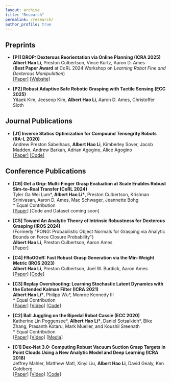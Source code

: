```yaml
---
layout: archive
title: "Research"
permalink: /research/
author_profile: true
---
```


<style>
  .boxed {
    color: black;
    border: 3px solid black;
    margin: 0px auto;
    padding: 10px;
    border-radius: 10px;
  }
</style>

## Preprints
- **[P1] DROP: Dexterous Reorientation via Online Planning (ICRA 2025)**  
  **Albert Hao Li**, Preston Culbertson, Vince Kurtz, Aaron D. Ames  
  (**Best Paper Award** at CoRL 2024 Workshop on _Learning Robot Fine and Dexterous Manipulation_)  
  [[Paper]](https://arxiv.org/abs/2409.14562) [[Website]](https://caltech-amber.github.io/drop/)

- **[P2] Robust Adaptive Safe Robotic Grasping with Tactile Sensing (ECC 2025)**  
  Yitaek Kim, Jeeseop Kim, **Albert Hao Li**, Aaron D. Ames, Christoffer Sloth

## Journal Publications

- **[J1] Inverse Statics Optimization for Compound Tensegrity Robots (RA-L 2020)**  
  Andrew Preston Sabelhaus, **Albert Hao Li**, Kimberley Sover, Jacob Madden, Andrew Barkan, Adrian Agogino, Alice Agogino  
  [[Paper]](http://alberthli.github.io/files/journal/invstatopt.pdf) [[Code]](https://github.com/apsabelhaus/tiso)  
  <!-- <details>
    <summary>Full Citation</summary>

    Andrew Preston Sabelhaus, **Albert Hao Li**, Kimberley Sover, Jacob Madden, Andrew Barkan, Adrian Agogino, and Alice Agogino, "Inverse Statics Optimization for Compound Tensegrity Robots," _IEEE Robotics and Automation Letters_, vol. 5, no. 3, pp. 3982-3989, 2020.

  </details>

  <details>
    <summary>Bibtex Citation</summary>

    ```
    @article{  
      Sabelhaus2020_invstatopt,  
      title={Inverse Statics Optimization for Compound Tensegrity Robots},  
      author={Sabelhaus, Andrew Preston and Li, Albert Hao and Sover, Kimberley and Madden, Jacob and Barkan, Andrew and Agogino, Adrian and Agogino, Alice},  
      journal={IEEE Robotics and Automation Letters},  
      volume={5},  
      number={3},  
      year={2020},  
      pages={3982-3989},  
    }
    ```

  </details> -->

## Conference Publications

- **[C6] Get a Grip: Multi-Finger Grasp Evaluation at Scale Enables Robust Sim-to-Real Transfer (CoRL 2024)**  
  Tyler Ga Wei Lum*, **Albert Hao Li\***, Preston Culbertson, Krishnan Srinivasan, Aaron D. Ames, Mac Schwager, Jeannette Bohg  
  \* Equal Contribution  
  [[Paper]](https://openreview.net/forum?id=1jc2zA5Z6J) [Code and Dataset coming soon]

- **[C5] Toward An Analytic Theory of Intrinsic Robustness for Dexterous Grasping (IROS 2024)**  
  (Formerly "PONG: Probabilistic Object Normals for Grasping via Analytic Bounds on Force Closure Probability")  
  **Albert Hao Li**, Preston Culbertson, Aaron Ames  
  [[Paper]](https://arxiv.org/abs/2403.07249)

- **[C4] FRoGGeR: Fast Robust Grasp Generation via the Min-Weight Metric (IROS 2023)**  
  **Albert Hao Li**, Preston Culbertson, Joel W. Burdick, Aaron Ames  
  [[Paper]](https://arxiv.org/abs/2302.13687) [[Code]](https://github.com/alberthli/frogger)

- **[C3] Replay Overshooting: Learning Stochastic Latent Dynamics with the Extended Kalman Filter (ICRA 2021)**  
  **Albert Hao Li\***, Philipp Wu\*, Monroe Kennedy III  
  \* Equal Contribution  
  [[Paper]](http://alberthli.github.io/files/conference/ro_final.pdf) [[Video]](https://www.youtube.com/watch?v=ZDllbeyhMZg) [[Code]](https://github.com/wuphilipp/replay-overshooting)
  <!-- <details>
    <summary><b>Full Citation</b></summary>

    **Albert Hao Li\***, Philipp Wu\*, Monroe Kennedy III, "Replay Overshooting: Learning Stochastic Latent Dynamics with the Extended Kalman Filter," _2021 IEEE International Conference on Robotics and Automation (ICRA)_, Xi'an, China, 2021, pp. 852-858. \*Equal Contribution.
  </details>

  <details>
    <summary><b>Bibtex Citation</b></summary>

    ```
    @inproceedings{
      liwu_2021ReplayOvershooting,
      title={Replay Overshooting: Learning Stochastic Latent Dynamics with the Extended Kalman Filter},
      author={A. {Li} and P. {Wu} and M. {Kennedy}},
      booktitle={2021 International Conference on Robotics and Automation (ICRA)},
      address={Xi'an, China},
      year={2021},
      pages={852-858},
    }
    ```
    </details> -->

- **[C2] Ball Juggling on the Bipedal Robot Cassie (ECC 2020)**  
  Katherine Lin Poggensee\*, **Albert Hao Li\***, Daniel Sotsaikich\*, Bike Zhang, Prasanth Kotaru, Mark Mueller, and Koushil Sreenath  
  \* Equal Contribution  
  [[Paper]](http://alberthli.github.io/files/conference/cassie.pdf) [[Video]](https://www.youtube.com/watch?v=tLrz_R_T6kg) [[Media]](https://spectrum.ieee.org/automaton/robotics/robotics-hardware/uc-berkeley-cassie-cal-robot-juggle)
  <!-- <details>
    <summary><b>Full Citation</b></summary>

    Katherine Lin Poggensee\*, **Albert Hao Li\***, Daniel Sotsaikich\*, Bike Zhang, Prasanth Kotaru, Mark Mueller, and Koushil Sreenath, "Ball Juggling on the Bipedal Robot Cassie," _2020 European Control Conference (ECC)_, Saint Petersburg, Russia, 2020, pp. 875-880. \*Equal Contribution.
  </details>

  <details>
    <summary><b>Bibtex Citation</b></summary>

    ```
    @inproceedings{  
      Poggensee2020_jugglingcassie,  
      title={Ball Juggling on the Bipedal Robot Cassie},  
      author={Poggensee, Katherine Lin and Li, Albert Hao and Sotsaikich, Daniel and Zhang, Bike and Kotaru, Prasanth, and Mueller, Mark and Sreenath, Koushil},  
      journal={2020 IEEE European Control Conference (ECC)},  
      year={2020},  
      address={Saint Petersburg, Russia},  
      pages={875-880},  
    }
    ```
  </details> -->

- **[C1] Dex-Net 3.0: Computing Robust Vacuum Suction Grasp Targets in Point Clouds Using a New Analytic Model and Deep Learning (ICRA 2018)**  
  Jeffrey Mahler, Matthew Matl, Xinyi Liu, **Albert Hao Li**, David Gealy, Ken Goldberg  
  [[Paper]](http://alberthli.github.io/files/conference/dexnet.pdf) [[Video]](https://www.youtube.com/watch?v=dZIHmcaTJ_c&feature=emb_title) [[Code]](https://github.com/BerkeleyAutomation/dex-net)
  <!-- <details>
    <summary><b>Full Citation</b></summary>

    Jeffrey Mahler, Matthew Matl, Xinyi Liu, **Albert Li**, David Gealy, Ken Goldberg, "Dex-Net 3.0: Computing Robust Vacuum Suction Grasp Targets in Point Clouds Using a New Analytic Model and Deep Learning," _2018 IEEE International Conference on Robotics and Automation (ICRA)_, Brisbane, QLD, 2018, pp. 5620-5627.
  </details>

  <details>
    <summary><b>Bibtex Citation</b></summary>

    ```
    @inproceedings{  
      Mahler2018_dexnet3,  
      title={Dex-Net 3.0: Computing Robust Vacuum Suction Grasp Targets in Point Clouds Using a New Analytic Model and Deep Learning},  
      author={Mahler, Jeffrey and Matl, Matthew and Liu, Xinyu and Li, Albert and Gealy, David and Goldberg, Ken},  
      journal={2018 IEEE International Conference on Robotics and Automation (ICRA)},  
      year={2018},  
      address={Brisbane, QLD},  
      pages={5620-5627},  
    }
    ```
  </details> -->
